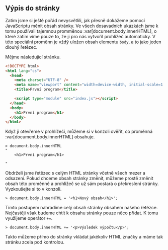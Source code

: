## Výpis do stránky

Zatím jsme si ještě pořád nevysvětlili, jak přesně dokážeme pomocí JavaScriptu měnit obsah stránky. Ve všech dosavadních ukázkách jsme k tomu používali tajemnou promměnou :var[document.body.innerHTML], o které zatím víme pouze to, že ji pro nás vytvořil prohlížeč automaticky. V této speciální proměnn je vždý uložen obsah elementu `body`, a to jako jeden dlouhý řetězec. 

Mějme následující stránku.

```html
<!DOCTYPE html>
<html lang="cs">
  <head>
    <meta charset="UTF-8" />
    <meta name="viewport" content="width=device-width, initial-scale=1.0" />
    <title>První program</title>

    <script type="module" src="index.js"></script>
  </head>
  <body>
    <h1>První program</h1>
  </body>
</html>
```

Když ji otevřeme v prohlížeči, můžeme si v konzoli ověřit, co proměnná :var[document.body.innerHTML] obsahuje. 

```jscon
> document.body.innerHTML
"
    <h1>První program</h1>
  
"
```

Obdrželi jsme řetězec s celým HTML stránky včetně všech mezer a odsazení. Pokud chceme obsah stránky změnit, můžeme prostě změnit obsah této proměnné a prohlížeč se už sám postará o překreslení stránky. Vyzkoušejte si to v konzoli.

```jscon
> document.body.innerHTML = '<h1>Nový obsah</h1>';
```

Tímto postupem nahradíme celý obsah stránky obsahem našeho řetězce. Nejčastěji však budeme chtít k obsahu stránky pouze něco přidat. K tomu využijeme operátor `+=`.

```jscon
> document.body.innerHTML += '<p>Výsledek výpočtu</p>';
```

Takto můžeme přímo do stránky vkládat jakékoliv HTML značky a máme tak stránku zcela pod kontrolou.